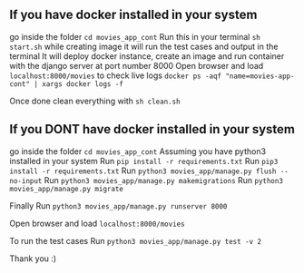 ## If you have docker installed in your system ##

go inside the folder `cd movies_app_cont`
Run this in your terminal `sh start.sh`
while creating image it will run the test cases and output in the terminal
It will deploy docker instance, create an image and run container with the django server at port number 8000
Open browser and load `localhost:8000/movies` 
to check live logs 
`docker ps -aqf "name=movies-app-cont" | xargs docker logs -f`

Once done clean everything with 
`sh clean.sh`



## If you DONT have docker installed in your system ##

go inside the folder `cd movies_app_cont`
Assuming you have python3 installed in your system
Run `pip install -r requirements.txt`
Run `pip3 install -r requirements.txt`
Run `python3 movies_app/manage.py flush --no-input`
Run `python3 movies_app/manage.py makemigrations`
Run `python3 movies_app/manage.py migrate`

Finally Run `python3 movies_app/manage.py runserver 8000`

Open browser and load `localhost:8000/movies` 

To run the test cases
Run `python3 movies_app/manage.py test -v 2`

Thank you :)


